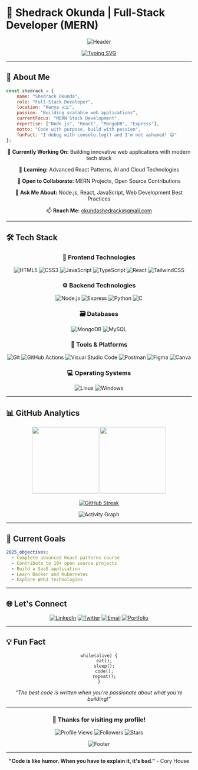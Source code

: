 # 🚀 Shedrack Okunda | Full-Stack Developer (MERN)

<div align="center">
  
  ![Header](https://capsule-render.vercel.app/api?type=waving&color=gradient&customColorList=0,2,2,5,30&height=300&section=header&text=Welcome%20to%20my%20Digital%20Universe&fontSize=50&animation=fadeIn&fontAlignY=38&desc=Building%20the%20Future,%20One%20Line%20of%20Code%20at%20a%20Time&descAlignY=51&descAlign=62)
  
  [![Typing SVG](https://readme-typing-svg.demolab.com?font=Fira+Code&pause=1000&color=F75C7E&width=435&lines=Full+Stack+Developer;MERN+Stack+Enthusiast;Always+Learning+New+Tech;Building+Scalable+Applications)](https://git.io/typing-svg)
  
</div>

---

## 🌟 About Me

```javascript
const shedrack = {
    name: "Shedrack Okunda",
    role: "Full-Stack Developer",
    location: "Kenya 🇰🇪",
    passion: "Building scalable web applications",
    currentFocus: "MERN Stack Development",
    expertise: ["Node.js", "React", "MongoDB", "Express"],
    motto: "Code with purpose, build with passion",
    funFact: "I debug with console.log() and I'm not ashamed! 😄"
};
```

<div align="center">
  
  🔭 **Currently Working On:** Building innovative web applications with modern tech stack
  
  🌱 **Learning:** Advanced React Patterns, AI and Cloud Technologies
  
  👯 **Open to Collaborate:** MERN Projects, Open Source Contributions
  
  💬 **Ask Me About:** Node.js, React, JavaScript, Web Development Best Practices
  
  📫 **Reach Me:** [okundashedrack@gmail.com](mailto:okundashedrack@gmail.com)
  
</div>

---

## 🛠️ Tech Stack

<div align="center">

### 🎨 Frontend Technologies
![HTML5](https://img.shields.io/badge/HTML5-E34F26?style=for-the-badge&logo=html5&logoColor=white)
![CSS3](https://img.shields.io/badge/CSS3-1572B6?style=for-the-badge&logo=css3&logoColor=white)
![JavaScript](https://img.shields.io/badge/JavaScript-F7DF1E?style=for-the-badge&logo=javascript&logoColor=black)
![TypeScript](https://img.shields.io/badge/TypeScript-007ACC?style=for-the-badge&logo=typescript&logoColor=white)
![React](https://img.shields.io/badge/React-61DAFB?style=for-the-badge&logo=react&logoColor=black)
![TailwindCSS](https://img.shields.io/badge/TailwindCSS-38B2AC?style=for-the-badge&logo=tailwind-css&logoColor=white)


### ⚙️ Backend Technologies
![Node.js](https://img.shields.io/badge/Node.js-339933?style=for-the-badge&logo=nodedotjs&logoColor=white)
![Express](https://img.shields.io/badge/Express-404D59?style=for-the-badge&logo=express&logoColor=white)
![Python](https://img.shields.io/badge/Python-3776AB?style=for-the-badge&logo=python&logoColor=white)
![C](https://img.shields.io/badge/C-A8B400?style=for-the-badge&logo=c&logoColor=white)

### 🗃️ Databases
![MongoDB](https://img.shields.io/badge/MongoDB-47A248?style=for-the-badge&logo=mongodb&logoColor=white)
![MySQL](https://img.shields.io/badge/MySQL-4479A1?style=for-the-badge&logo=mysql&logoColor=white)

### 🔧 Tools & Platforms
![Git](https://img.shields.io/badge/Git-F05032?style=for-the-badge&logo=git&logoColor=white)
![GitHub Actions](https://img.shields.io/badge/GitHub_Actions-2088FF?style=for-the-badge&logo=githubactions&logoColor=white)
![Visual Studio Code](https://img.shields.io/badge/VS%20Code-007ACC?style=for-the-badge&logo=visualstudiocode&logoColor=white)
![Postman](https://img.shields.io/badge/Postman-FF6C37?style=for-the-badge&logo=postman&logoColor=white)
![Figma](https://img.shields.io/badge/Figma-F24E1E?style=for-the-badge&logo=figma&logoColor=white)
![Canva](https://img.shields.io/badge/Canva-00C4CC?style=for-the-badge&logo=canva&logoColor=white)

### 💻 Operating Systems
![Linux](https://img.shields.io/badge/Linux-FCC624?style=for-the-badge&logo=linux&logoColor=black)
![Windows](https://img.shields.io/badge/Windows-0078D6?style=for-the-badge&logo=windows&logoColor=white)

</div>

---

## 📊 GitHub Analytics

<div align="center">
  
  <img height="180em" src="https://github-readme-stats.vercel.app/api?username=shedrack-okunda&show_icons=true&theme=radical&include_all_commits=true&count_private=true"/>
  <img height="180em" src="https://github-readme-stats.vercel.app/api/top-langs/?username=shedrack-okunda&layout=compact&langs_count=8&theme=radical"/>
  
</div>

<div align="center">
  
  [![GitHub Streak](https://github-readme-streak-stats.herokuapp.com/?user=shedrack-okunda&theme=radical)](https://git.io/streak-stats)
  
</div>

<div align="center">
  
  ![Activity Graph](https://github-readme-activity-graph.vercel.app/graph?username=shedrack-okunda&theme=react-dark&bg_color=0D1117&color=F85D7F&line=F85D7F&point=FFFFFF&hide_border=true)
  
</div>

---

## 🎯 Current Goals

```yaml
2025_objectives:
  - Complete advanced React patterns course
  - Contribute to 10+ open source projects
  - Build a SaaS application
  - Learn Docker and Kubernetes
  - Explore Web3 technologies
```

---

## 🌐 Let's Connect

<div align="center">
  
  [![LinkedIn](https://img.shields.io/badge/LinkedIn-0077B5?style=for-the-badge&logo=linkedin&logoColor=white)](https://www.linkedin.com/in/shedrack-okunda)
  [![Twitter](https://img.shields.io/badge/Twitter-1DA1F2?style=for-the-badge&logo=twitter&logoColor=white)](https://twitter.com/sheddyke_)
  [![Email](https://img.shields.io/badge/Email-D14836?style=for-the-badge&logo=gmail&logoColor=white)](mailto:okundashedrack@gmail.com)
  [![Portfolio](https://img.shields.io/badge/Portfolio-FF5722?style=for-the-badge&logo=todoist&logoColor=white)](https://shedrack-okunda.vercel.app/)
  
</div>

---

## 💡 Fun Fact

<div align="center">
  
  ```
  while(alive) {
      eat();
      sleep();
      code();
      repeat();
  }
  ```
  
  *"The best code is written when you're passionate about what you're building!"*
  
</div>

---

<div align="center">
  
  ### 🎨 Thanks for visiting my profile! 
  
  ![Profile Views](https://komarev.com/ghpvc/?username=shedrack-okunda&color=brightgreen&style=flat-square)
  ![Followers](https://img.shields.io/github/followers/shedrack-okunda?style=social)
  ![Stars](https://img.shields.io/github/stars/shedrack-okunda?style=social)
  
  ![Footer](https://capsule-render.vercel.app/api?type=waving&color=gradient&customColorList=0,2,2,5,30&height=150&section=footer&text=Let's%20Build%20Something%20Amazing%20Together!&fontSize=24&animation=fadeIn&fontAlignY=65)
  
</div>

---

<div align="center">
  
  **"Code is like humor. When you have to explain it, it's bad."** - Cory House
  
</div>
